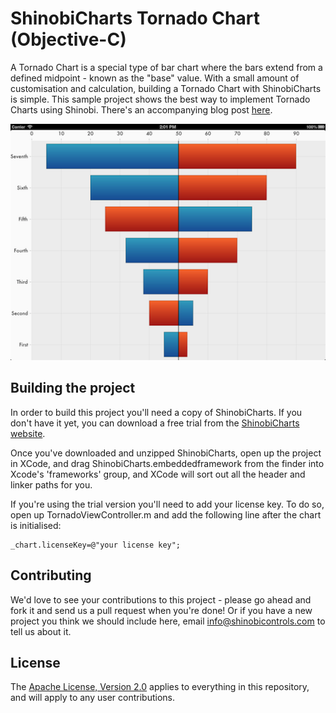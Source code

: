 ShinobiCharts Tornado Chart (Objective-C)
=====================

A Tornado Chart is a special type of bar chart where the bars extend from a defined midpoint - known as the "base" value. With a small amount of customisation and calculation, building a Tornado Chart with ShinobiCharts is simple. This sample project shows the best way to implement Tornado Charts using Shinobi. There's an accompanying blog post [here](http://www.shinobicontrols.com/blog/posts/2013/06/04/building-a-tornado-chart/).

![Screenshot](screenshot.png?raw=true)

Building the project
------------------

In order to build this project you'll need a copy of ShinobiCharts. If you don't have it yet, you can download a free trial from the [ShinobiCharts website](http://www.shinobicontrols.com/shinobicharts/).

Once you've downloaded and unzipped ShinobiCharts, open up the project in XCode, and drag ShinobiCharts.embeddedframework from the finder into Xcode's 'frameworks' group, and XCode will sort out all the header and linker paths for you.

If you're using the trial version you'll need to add your license key. To do so, open up TornadoViewController.m and add the following line after the chart is initialised:

    _chart.licenseKey=@"your license key";

Contributing
------------

We'd love to see your contributions to this project - please go ahead and fork it and send us a pull request when you're done! Or if you have a new project you think we should include here, email info@shinobicontrols.com to tell us about it.

License
-------

The [Apache License, Version 2.0](license.txt) applies to everything in this repository, and will apply to any user contributions.

